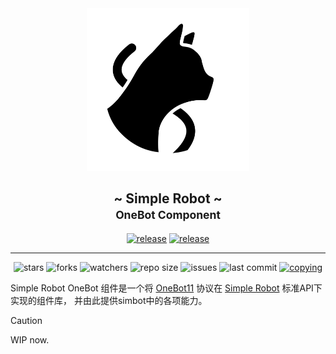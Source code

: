 <!--suppress HtmlDeprecatedAttribute -->
<div align="center">
<picture>
  <source media="(prefers-color-scheme: dark)" srcset=".simbot/logo-dark.svg">
  <source media="(prefers-color-scheme: light)" srcset=".simbot/logo.svg">
  <img alt="simbot logo" src=".simbot/logo.svg" width="260" />
</picture>
<h2>
    ~ Simple Robot ~ <br/> <small>OneBot Component</small>
</h2>
<a href="https://github.com/simple-robot/simbot-component-onebot/releases/latest"><img alt="release" src="https://img.shields.io/github/v/release/simple-robot/simbot-component-onebot" /></a>
<a href="https://repo1.maven.org/maven2/love/forte/simbot/component/simbot-component-onebot-api/" target="_blank">
  <img alt="release" src="https://img.shields.io/maven-central/v/love.forte.simbot.component/simbot-component-onebot-api" /></a>
   <hr>
   <img alt="stars" src="https://img.shields.io/github/stars/simple-robot/simbot-component-onebot" />
   <img alt="forks" src="https://img.shields.io/github/forks/simple-robot/simbot-component-onebot" />
   <img alt="watchers" src="https://img.shields.io/github/watchers/simple-robot/simbot-component-onebot" />
   <img alt="repo size" src="https://img.shields.io/github/repo-size/simple-robot/simbot-component-onebot" />
   <img alt="issues" src="https://img.shields.io/github/issues-closed/simple-robot/simbot-component-onebot?color=green" />
   <img alt="last commit" src="https://img.shields.io/github/last-commit/simple-robot/simbot-component-onebot" />
   <a href="./COPYING"><img alt="copying" src="https://img.shields.io/github/license/simple-robot/simbot-component-onebot" /></a>

</div>

Simple Robot OneBot 组件是一个将
[OneBot11](https://github.com/botuniverse/onebot-11)
协议在
[Simple Robot](http://github.com/simple-robot/simpler-robot) 标准API下实现的组件库，
并由此提供simbot中的各项能力。

> [!caution]
> WIP now.
